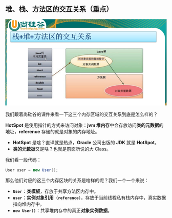 ## 堆、栈、方法区的交互关系（重点）

![image-20220226095957047](2022-02-26-堆、栈、方法区的交互关系（重点）.assets/image-20220226095957047.png)

我们跟着尚硅谷的课件来看一下这三个内存区域的交互关系到底是怎么样的？

**HotSpot** 是使用指针的方式来访问对象：**jvm 堆内存**中会存放访问**类的元数据**的地址，**reference** 存储的就是对象的内存地址。

- **HotSpot** 是啥？直译就是热点，**Oracle** 公司出版的 **JDK** 就是 **HotSpot**。
- **类的元数据**又是啥？也就是前面所说的大 Class。

我们看一段代码：

```java
User user = new User();
```

那么他们对应的这三个内存区块的关系是啥样的呢？我们一个一个来说：

- **`User`**：**类模板**，存放于共享方法区内存中。
- **`user`**：**实例对象引用**（**`reference`**），存放于当前线程私有栈内存中，真实数据指向堆内存中。
- **`new User()`**：共享堆内存中的真正**对象实例数据**。


